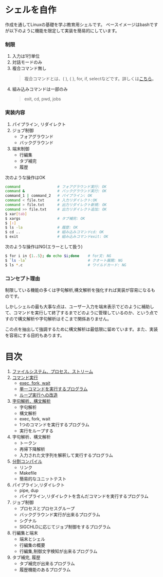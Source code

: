 # シェルを自作
作成を通してLinuxの基礎を学ぶ教育用シェルです。
ベースイメージはbashですが以下のように機能を限定して実装を簡易的にしています。

### 制限
1. 入力は1行単位
2. 対話モードのみ
3. 複合コマンド無し
    > 複合コマンドとは、( ), { }, for, if, selectなどです。詳しくは[こちら](https://linuxjm.osdn.jp/html/GNU_bash/man1/bash.1.html)。
4. 組み込みコマンドは一部のみ
    > exit, cd, pwd, jobs

### 実装内容
1. パイプライン, リダイレクト
2. ジョブ制御
    * フォアグラウンド
    * バックグラウンド
3. 端末制御
    * 行編集
    * タブ補完
    * 履歴


次のような操作はOK
```sh
command                 # フォアグラウンド実行: OK
command &               # バックグラウンド実行: OK
command_1 | command_2   # パイプライン: OK
command < file.txt      # 入力リダイレクト:OK
command > file.txt      # 出力リダイレクト新規: OK
command >> file.txt     # 出力リダイレクト追加: OK
$ xar[tab]
$ xargs                 # タブ補完: OK
$ [↑]          
$ ls -la                # 履歴: OK 
$ cd ..                 # 組み込みコマンドcd: OK
$ exit                  # 組み込みコマンドexit: OK
```

次のような操作はNG(エラーとして扱う)

```sh
$ for i in {1..5}; do echo $i;done    # for文: NG
$ `ls -la`                            # クオート展開: NG
$ ls *.c                              # ワイルドカード: NG
```

### コンセプト理由
制限している機能の多くは字句解析,構文解析を強化すれば実装が容易になるものです。

しかしシェルの最も大事な点は、ユーザー入力を端末表示でどのように補助して、コマンドを実行して終了するまでどのように管理しているのか、という点ですので構文解析や字句解析はそこまで関係ありません。

この点を抽出して強調するために構文解析は最低限に留めています。また、実装を容易にする目的もあります。

# 目次
1. [ファイルシステム、プロセス、ストリーム](/doc/linux.md)
2. [コマンド実行](/doc/command_execution.md)
    * [exec, fork, wait](/doc/command_execution.md#コマンド実行)
    * [単一コマンドを実行するプログラム](/doc/command_execution.md#単一のコマンドを実行するプログラム)
    * [ループ実行への改造](/doc/command_execution.md#ループ実行への改造)
3. [字句解析、構文解析](/doc/parsing.md)
    * 字句解析
    * 構文解析
    * exec, fork, wait
    * 1つのコマンドを実行するプログラム
    * 実行をループする
3. 字句解析、構文解析
    * トークン
    * 再帰下降解析
    * 入力された文字列を解釈して実行するプログラム
4. [分割コンパイル](/doc/separate_compile.md)
    * リンク
    * Makefile
    * 簡易的なユニットテスト
3. パイプライン,リダイレクト
    * pipe, dup
    * パイプライン,リダイレクトを含んだコマンドを実行するプログラム
5. ジョブ制御
    * プロセスとプロセスグループ
    * バックグラウンド実行が出来るプログラム
    * シグナル
    * SIGCHLDに応じてジョブ制御をするプログラム
6. 行編集と端末
    * 端末とシェル
    * 行編集の概要
    * 行編集,制御文字検知が出来るプログラム
7. タブ補完, 履歴
    * タブ補完が出来るプログラム
    * 履歴機能のあるプログラム